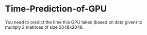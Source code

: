 # Time-Prediction-of-GPU
You need to predict the time this GPU takes (based on data given) to multiply 2 matrices of size 2048x2048.
